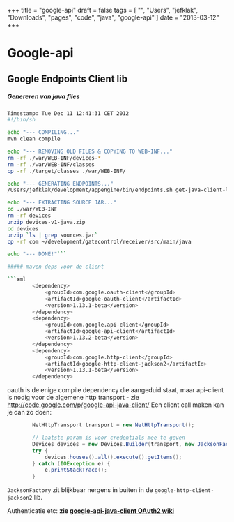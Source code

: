 +++
title = "google-api"
draft = false
tags = [
    "",
    "Users",
    "jefklak",
    "Downloads",
    "pages",
    "code",
    "java",
    "google-api"
]
date = "2013-03-12"
+++
# Google-api 

## Google Endpoints Client lib 

##### Genereren van java files 

```bash
Timestamp: Tue Dec 11 12:41:31 CET 2012
#!/bin/sh

echo "--- COMPILING..."
mvn clean compile

echo "--- REMOVING OLD FILES & COPYING TO WEB-INF..."
rm -rf ./war/WEB-INF/devices-*
rm -rf ./war/WEB-INF/classes
cp -rf ./target/classes ./war/WEB-INF/

echo "--- GENERATING ENDPOINTS..."
/Users/jefklak/development/appengine/bin/endpoints.sh get-java-client-lib be.klak.gatecontrolweb.DevicesController

echo "--- EXTRACTING SOURCE JAR..."
cd ./war/WEB-INF
rm -rf devices
unzip devices-v1-java.zip
cd devices
unzip `ls | grep sources.jar`
cp -rf com ~/development/gatecontrol/receiver/src/main/java

echo "--- DONE!"```

##### maven deps voor de client 

```xml
		<dependency>
			<groupId>com.google.oauth-client</groupId>
			<artifactId>google-oauth-client</artifactId>
			<version>1.13.1-beta</version>
		</dependency>
		<dependency>
			<groupId>com.google.api-client</groupId>
			<artifactId>google-api-client</artifactId>
			<version>1.13.2-beta</version>
		</dependency>
		<dependency>
			<groupId>com.google.http-client</groupId>
			<artifactId>google-http-client-jackson2</artifactId>
			<version>1.13.1-beta</version>
		</dependency>

```

oauth is de enige compile dependency die aangeduid staat, maar api-client is nodig voor de algemene http transport - zie http://code.google.com/p/google-api-java-client/
Een client call maken kan je dan zo doen:

```java
		NetHttpTransport transport = new NetHttpTransport();

		// laatste param is voor credentials mee te geven
		Devices devices = new Devices.Builder(transport, new JacksonFactory(), null).build();
		try {
			devices.houses().all().execute().getItems();
		} catch (IOException e) {
			e.printStackTrace();
		}

```

`JacksonFactory` zit blijkbaar nergens in buiten in de `google-http-client-jackson2` lib.

Authenticatie etc: **zie [google-api-java-client OAuth2 wiki](http://code.google.com/p/google-api-java-client/wiki/OAuth2)**